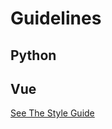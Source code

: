 # Guidelines

## Python

## Vue

[See The Style Guide](/mealie/contributors/developers-guide/style-guide/)